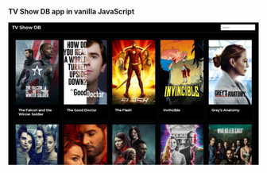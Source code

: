 <strong>TV Show DB app in vanilla JavaScript</strong>

![alt text](https://github.com/Ornashh/tvshowApp/blob/main/img/tvshow-app.jpg)
